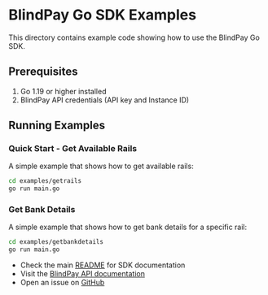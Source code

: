 # BlindPay Go SDK Examples

This directory contains example code showing how to use the BlindPay Go SDK.

## Prerequisites

1. Go 1.19 or higher installed
2. BlindPay API credentials (API key and Instance ID)

## Running Examples

### Quick Start - Get Available Rails

A simple example that shows how to get available rails:

```bash
cd examples/getrails
go run main.go
```

### Get Bank Details

A simple example that shows how to get bank details for a specific rail:

```bash
cd examples/getbankdetails
go run main.go
```

- Check the main [README](../README.md) for SDK documentation
- Visit the [BlindPay API documentation](https://api.blindpay.com/reference)
- Open an issue on [GitHub](https://github.com/blindpaylabs/blindpay-go)


